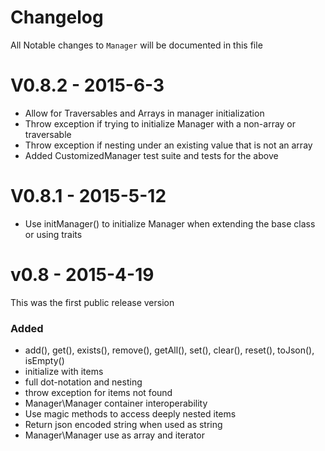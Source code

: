 # Changelog
All Notable changes to `Manager` will be documented in this file

# V0.8.2 - 2015-6-3
 - Allow for Traversables and Arrays in manager initialization
 - Throw exception if trying to initialize Manager with a non-array or traversable
 - Throw exception if nesting under an existing value that is not an array
 - Added CustomizedManager test suite and tests for the above

# V0.8.1 - 2015-5-12
 - Use initManager() to initialize Manager when extending the base class or using traits

# v0.8 - 2015-4-19
This was the first public release version

### Added
- add(), get(), exists(), remove(), getAll(), set(), clear(), reset(), toJson(), isEmpty()
- initialize with items
- full dot-notation and nesting
- throw exception for items not found
- Manager\Manager container interoperability
- Use magic methods to access deeply nested items
- Return json encoded string when used as string
- Manager\Manager use as array and iterator

